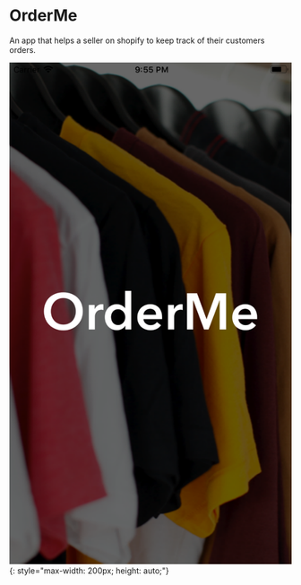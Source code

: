 # OrderMe
An app that helps a seller on shopify to keep track of their customers orders.

![Splash](Screenshots/Splash.png "Description goes here"){: style="max-width: 200px; height: auto;"}
